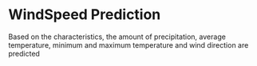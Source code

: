 # WindSpeed Prediction
 Based on the characteristics, the amount of precipitation, average temperature, minimum and maximum temperature and wind direction are predicted
